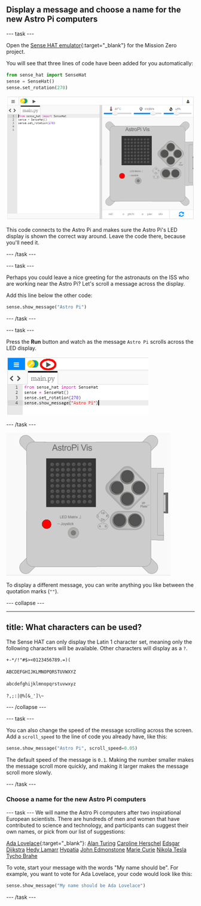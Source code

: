 ## Display a message and choose a name for the new Astro Pi computers

--- task ---

Open the [Sense HAT emulator](https://trinket.io/mission-zero){:target="_blank"} for the Mission Zero project.

You will see that three lines of code have been added for you automatically:

```python
from sense_hat import SenseHat
sense = SenseHat()
sense.set_rotation(270)
```

![sense hat emulator](images/sense-hat-emulator2.png)

This code connects to the Astro Pi and makes sure the Astro Pi's LED display is shown the correct way around. Leave the code there, because you'll need it.

--- /task ---

--- task ---

Perhaps you could leave a nice greeting for the astronauts on the ISS who are working near the Astro Pi? Let's scroll a message across the display. 

Add this line below the other code:

```python
sense.show_message("Astro Pi")
```

--- /task ---

--- task ---

Press the **Run** button and watch as the message `Astro Pi` scrolls across the LED display.

![show message code click run](images/show-message-code-annotated.PNG)

--- /task ---

![Scrolling message](images/scroll-message.gif)

To display a different message, you can write anything you like between the quotation marks (`""`).

--- collapse ---

---
title: What characters can be used?
---

The Sense HAT can only display the Latin 1 character set, meaning only the following characters will be available. Other characters will display as a `?`.

```
+-*/!"#$><0123456789.=)(

ABCDEFGHIJKLMNOPQRSTUVWXYZ

abcdefghijklmnopqrstuvwxyz

?,;:|@%[&_']\~
```

--- /collapse ---

--- task ---

You can also change the speed of the message scrolling across the screen. Add a `scroll_speed` to the line of code you already have, like this:

```python
sense.show_message("Astro Pi", scroll_speed=0.05)
```

The default speed of the message is `0.1`. Making the number smaller makes the message scroll more quickly, and making it larger makes the message scroll more slowly.

--- /task ---

### Choose a name for the new Astro Pi computers

--- task ---
We will name the Astro Pi computers after two inspirational European scientists. There are hundreds of men and women that have contributed to science and technology, and participants can suggest their own names, or pick from our list of suggestions:


[Ada Lovelace](https://en.wikipedia.org/wiki/Ada_Lovelace){:target="_blank"}:
[Alan Turing](https://en.wikipedia.org/wiki/Alan_Turing)
[Caroline Herschel](https://en.wikipedia.org/wiki/Caroline_Herschel)
[Edsgar Dijkstra](https://en.wikipedia.org/wiki/Edsger_W._Dijkstra)
[Hedy Lamarr](https://en.wikipedia.org/wiki/Hedy_Lamarr)
[Hypatia](https://en.wikipedia.org/wiki/Hypatia)
[John Edmonstone](https://en.wikipedia.org/wiki/John_Edmonstone)
[Marie Curie](https://en.wikipedia.org/wiki/Marie_Curie)
[Nikola Tesla](https://en.wikipedia.org/wiki/Nikola_Tesla)
[Tycho Brahe](https://en.wikipedia.org/wiki/Tycho_Brahe)

To vote, start your message with the words "My name should be". For example, you want to vote for Ada Lovelace, your code would look like this:

```python
sense.show_message("My name should be Ada Lovelace")
```
--- /task ---



